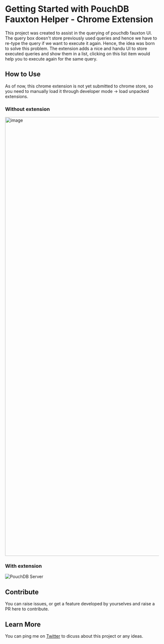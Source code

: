 # Getting Started with PouchDB Fauxton Helper - Chrome Extension

This project was created to assist in the querying of pouchdb fauxton UI. The query box doesn't store previously used queries and hence we have to re-type the query if we want to execute it again. Hence, the idea was born to solve this problem. The extension adds a nice and handu UI to store executed queries and show them in a list, clicking on this list item would help you to execute again for the same query. 

## How to Use

As of now, this chrome extension is not yet submitted to chrome store, so you need to manually load it through developer mode -> load unpacked extensions.

### Without extension
<img width="1437" alt="image" src="https://user-images.githubusercontent.com/18095705/164910883-3a259330-25ee-49d2-a949-ed1e7f1c303d.png">

### With extension
![PouchDB Server](https://user-images.githubusercontent.com/18095705/164911554-29193ea2-151b-41d0-b2a8-15e2f7080a77.gif)

## Contribute

You can raise issues, or get a feature developed by yourselves and raise a PR here to contribute.

## Learn More

You can ping me on [Twitter](https://twitter.com/abdulghanitech) to dicuss about this project or any ideas.
